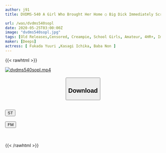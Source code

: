 ```yaml
---
author: j91
title: DVDMS-540 A Girl Who Brought Her Home ○ Big Dick Immediately Screwed Into The Raw Underwear Ass From The Back! 2 Sensitive Oma ○ Ko Who Was Suddenly Inserted By Sudden Insertion Does Not Stop Even If It Goes Down The Convulsion Cum Does Not Stop With The Pursuit Piston! A Total Of 12 Shots Of Consecutive Cum Shots With A Big Ass Girl Who Was Captivated By An Unexperienced Adult Ji ○ Po!

url: /was/dvdms540sopl
date: 2020-05-25T03:00:00Z
image: "dvdms540sopl.jpg"
tags: [Old Releases,Censored, Creampie, School Girls, Amateur, 4HR+, Impromptu Sex, Huge Cock	]
maker: [Deeps]
actress: [ Fukada Yuuri ,Kasagi Ichika, Baba Non ]
---
```



{{< rawhtml >}}

<div class="video" data-videoid="VP9bleyGzVcKLzY">
    <a href="javascript:;">
        <img src="/was/dvdms540sopl/dvdms540sopl.jpg" width="WIDTH" height="HEIGHT" alt="dvdms540sopl.mp4" loading="lazy">
    </a>
</div>

<script type="text/javascript" src="https://j91.asia/asset/on-demand-st.js"></script>

<br>
  <link rel="stylesheet" href="https://j91.asia/asset/bs5.css">
  
  <center>
  <button class="btn btn-primary" type="button" data-bs-toggle="collapse" data-bs-target=".multi-collapse" aria-expanded="false" aria-controls="multiCollapseExample1 multiCollapseExample2"><h2>Download</h2></button></center>
</p>
<div class="row">
  <div class="col">
    <div class="collapse multi-collapse" id="multiCollapseExample1">
      <div class="card card-body">
	      	      <br>
<div class="buttons">  
<a href="https://streamtape.to/v/VP9bleyGzVcKLzY" target="_blank"><button class="btn-hover color-3"><i class="fa fa-download"></i> ST</button></a></div>
    </div>
  </div>
</div>
  <div class="col">
    <div class="collapse multi-collapse" id="multiCollapseExample2">
      <div class="card card-body">
	      <br>
<div class="buttons">
    <a href="https://filemoon.sx/d/k1iseti3pvfr" target="_blank"><button class="btn-hover color-8"><i class="fa fa-download"></i> FM</button></a></div>
<br><br>
      </div>
    </div>
  </div>
</div>

{{< /rawhtml >}}